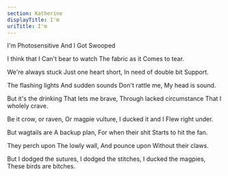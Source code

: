 ```yaml
---
section: Katherine
displayTitle: I'm
uriTitle: I'm
---
```


I'm Photosensitive And I Got Swooped

I think that I
Can't bear to watch
The fabric as it
Comes to tear.

We're always stuck
Just one heart short,
In need of double bit
Support.

The flashing lights
And sudden sounds
Don't rattle me,
My head is sound.

But it's the drinking
That lets me brave,
Through lacked circumstance
That I wholely crave.

Be it crow, or raven,
Or magpie vulture,
I ducked it and I
Flew right under.

But wagtails are
A backup plan,
For when their shit
Starts to hit the fan.

They perch upon
The lowly wall,
And pounce upon
Without their claws.

But I dodged the sutures,
I dodged the stitches,
I ducked the magpies,
These birds are bitches.

